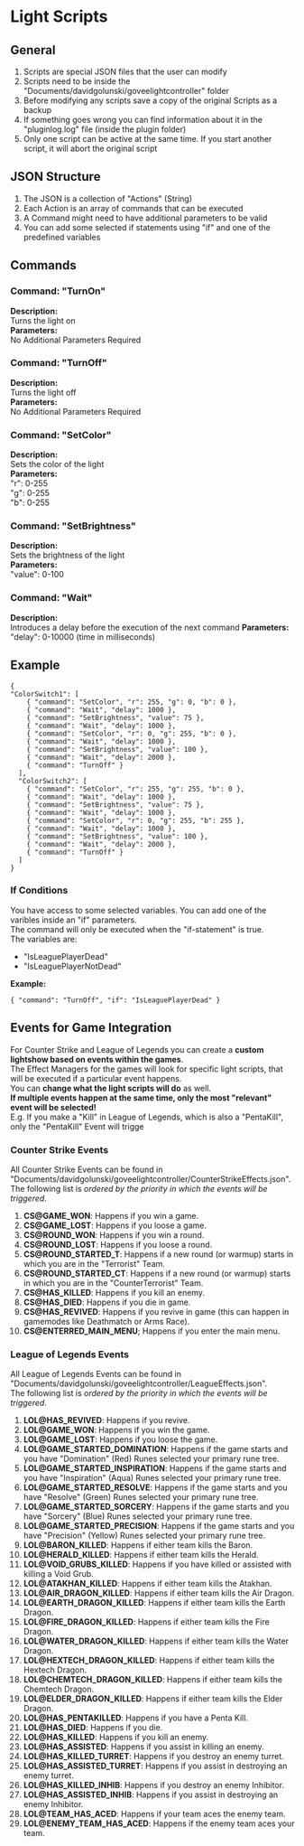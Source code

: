 # Light Scripts
## General
1. Scripts are special JSON files that the user can modify
2. Scripts need to be inside the "Documents/davidgolunski/goveelightcontroller" folder
3. Before modifying any scripts save a copy of the original Scripts as a backup
4. If something goes wrong you can find information about it in the "pluginlog.log" file (inside the plugin folder)
5. Only one script can be active at the same time. If you start another script, it will abort the original script


## JSON Structure
1. The JSON is a collection of "Actions" (String)
2. Each Action is an array of commands that can be executed
3. A Command might need to have additional parameters to be valid
4. You can add some selected if statements using "if" and one of the predefined variables


## Commands
### Command: "TurnOn"
__Description:__  
Turns the light on  
__Parameters:__  
No Additional Parameters Required

### Command: "TurnOff"
__Description:__  
Turns the light off  
__Parameters:__  
No Additional Parameters Required

### Command: "SetColor"
__Description:__  
Sets the color of the light  
__Parameters:__  
"r": 0-255  
"g": 0-255  
"b": 0-255  

### Command: "SetBrightness"
__Description:__  
Sets the brightness of the light  
__Parameters:__  
"value": 0-100

### Command: "Wait"
__Description:__  
Introduces a delay before the execution of the next command
__Parameters:__  
"delay": 0-10000 (time in milliseconds)


## Example
```
{  
"ColorSwitch1": [  
    { "command": "SetColor", "r": 255, "g": 0, "b": 0 },  
    { "command": "Wait", "delay": 1000 },  
    { "command": "SetBrightness", "value": 75 },  
    { "command": "Wait", "delay": 1000 },  
    { "command": "SetColor", "r": 0, "g": 255, "b": 0 },  
    { "command": "Wait", "delay": 1000 },  
    { "command": "SetBrightness", "value": 100 },  
    { "command": "Wait", "delay": 2000 },  
    { "command": "TurnOff" }  
  ],  
  "ColorSwitch2": [    
    { "command": "SetColor", "r": 255, "g": 255, "b": 0 },  
    { "command": "Wait", "delay": 1000 },  
    { "command": "SetBrightness", "value": 75 },  
    { "command": "Wait", "delay": 1000 },  
    { "command": "SetColor", "r": 0, "g": 255, "b": 255 },  
    { "command": "Wait", "delay": 1000 },  
    { "command": "SetBrightness", "value": 100 },  
    { "command": "Wait", "delay": 2000 },  
    { "command": "TurnOff" }  
  ]
}
```

### If Conditions
You have access to some selected variables. You can add one of the varibles inside an "if" parameters.  
The command will only be executed when the "if-statement" is true.  
The variables are:  
- "IsLeaguePlayerDead"
- "IsLeaguePlayerNotDead"

__Example:__
```
{ "command": "TurnOff", "if": "IsLeaguePlayerDead" }
```


## Events for Game Integration
For Counter Strike and League of Legends you can create a __custom lightshow based on events within the games__.  
The Effect Managers for the games will look for specific light scripts, that will be executed if a particular event happens.  
You can __change what the light scripts will do__ as well.  
__If multiple events happen at the same time, only the most "relevant" event will be selected!__  
E.g. If you make a "Kill" in League of Legends, which is also a "PentaKill", only the "PentaKill" Event will trigge

### Counter Strike Events
All Counter Strike Events can be found in "Documents/davidgolunski/goveelightcontroller/CounterStrikeEffects.json".  
The following list is _ordered by the priority in which the events will be triggered_.

1. __CS@GAME_WON__: Happens if you win a game.
2. __CS@GAME_LOST__: Happens if you loose a game.
3. __CS@ROUND_WON__: Happens if you win a round.
4. __CS@ROUND_LOST__: Happens if you loose a round.
5. __CS@ROUND_STARTED_T__: Happens if a new round (or warmup) starts in which you are in the "Terrorist" Team.
6. __CS@ROUND_STARTED_CT__: Happens if a new round (or warmup) starts in which you are in the "CounterTerrorist" Team.
7. __CS@HAS_KILLED__: Happens if you kill an enemy.
8. __CS@HAS_DIED__: Happens if you die in game.
9. __CS@HAS_REVIVED__: Happens if you revive in game (this can happen in gamemodes like Deathmatch or Arms Race).
10. __CS@ENTERRED_MAIN_MENU__; Happens if you enter the main menu.


### League of Legends Events
All League of Legends Events can be found in "Documents/davidgolunski/goveelightcontroller/LeagueEffects.json".  
The following list is _ordered by the priority in which the events will be triggered_.

1. __LOL@HAS_REVIVED__: Happens if you revive.
2. __LOL@GAME_WON__: Happens if you win the game.
3. __LOL@GAME_LOST__: Happens if you loose the game.
4. __LOL@GAME_STARTED_DOMINATION__: Happens if the game starts and you have "Domination" (Red) Runes selected your primary rune tree.
5. __LOL@GAME_STARTED_INSPIRATION__: Happens if the game starts and you have "Inspiration" (Aqua) Runes selected your primary rune tree.
6. __LOL@GAME_STARTED_RESOLVE__: Happens if the game starts and you have "Resolve" (Green) Runes selected your primary rune tree.
7. __LOL@GAME_STARTED_SORCERY__: Happens if the game starts and you have "Sorcery" (Blue) Runes selected your primary rune tree.
8. __LOL@GAME_STARTED_PRECISION__: Happens if the game starts and you have "Precision" (Yellow) Runes selected your primary rune tree.  
9. __LOL@BARON_KILLED__: Happens if either team kills the Baron.
10. __LOL@HERALD_KILLED__: Happens if either team kills the Herald.
11. __LOL@VOID_GRUBS_KILLED__: Happens if you have killed or assisted with killing a Void Grub.
12. __LOL@ATAKHAN_KILLED__: Happens if either team kills the Atakhan.
13. __LOL@AIR_DRAGON_KILLED__: Happens if either team kills the Air Dragon.
14. __LOL@EARTH_DRAGON_KILLED__: Happens if either team kills the Earth Dragon.
15. __LOL@FIRE_DRAGON_KILLED__: Happens if either team kills the Fire Dragon.
16. __LOL@WATER_DRAGON_KILLED__: Happens if either team kills the Water Dragon.
17. __LOL@HEXTECH_DRAGON_KILLED__: Happens if either team kills the Hextech Dragon.
18. __LOL@CHEMTECH_DRAGON_KILLED__: Happens if either team kills the Chemtech Dragon.
19. __LOL@ELDER_DRAGON_KILLED__: Happens if either team kills the Elder Dragon.
20. __LOL@HAS_PENTAKILLED__: Happens if you have a Penta Kill.
21. __LOL@HAS_DIED__: Happens if you die.
22. __LOL@HAS_KILLED__: Happens if you kill an enemy.
23. __LOL@HAS_ASSISTED__: Happens if you assist in killing an enemy.
24. __LOL@HAS_KILLED_TURRET__: Happens if you destroy an enemy turret.
25. __LOL@HAS_ASSISTED_TURRET__: Happens if you assist in destroying an enemy turret.
26. __LOL@HAS_KILLED_INHIB__: Happens if you destroy an enemy Inhibitor.
27. __LOL@HAS_ASSISTED_INHIB__: Happens if you assist in destroying an enemy Inhibitor.
28. __LOL@TEAM_HAS_ACED__: Happens if your team aces the enemy team.
29. __LOL@ENEMY_TEAM_HAS_ACED__: Happens if the enemy team aces your team.